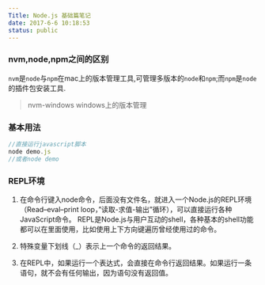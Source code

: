 ```yaml
---
Title: Node.js 基础篇笔记
date: 2017-6-6 10:18:53
status: public
---
```


### nvm,node,npm之间的区别

`nvm`是`node`与`npm`在mac上的版本管理工具,可管理多版本的`node`和`npm`;而`npm`是`node`的插件包安装工具.

> nvm-windows windows上的版本管理


### 基本用法

```js
//直接运行javascript脚本
node demo.js
//或者node demo
```

### REPL环境

1. 在命令行键入node命令，后面没有文件名，就进入一个Node.js的REPL环境（Read–eval–print loop，”读取-求值-输出”循环），可以直接运行各种JavaScript命令。
REPL是Node.js与用户互动的shell，各种基本的shell功能都可以在里面使用，比如使用上下方向键遍历曾经使用过的命令。

2. 特殊变量下划线（_）表示上一个命令的返回结果。

3. 在REPL中，如果运行一个表达式，会直接在命令行返回结果。如果运行一条语句，就不会有任何输出，因为语句没有返回值。